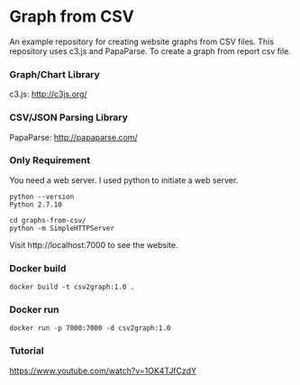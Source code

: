 # Graph from CSV

An example repository for creating website graphs from CSV files. This repository uses c3.js and PapaParse.
To create a graph from report csv file.

### Graph/Chart Library
c3.js: http://c3js.org/

### CSV/JSON Parsing Library
PapaParse: http://papaparse.com/

### Only Requirement
You need a web server. I used python to initiate a web server.

```
python --version
Python 2.7.10
```

```
cd graphs-from-csv/
python -m SimpleHTTPServer
```

Visit http://localhost:7000 to see the website.

### Docker build

```docker build -t csv2graph:1.0 .```

### Docker run

```docker run -p 7000:7000 -d csv2graph:1.0```

### Tutorial

https://www.youtube.com/watch?v=1OK4TJfCzdY



